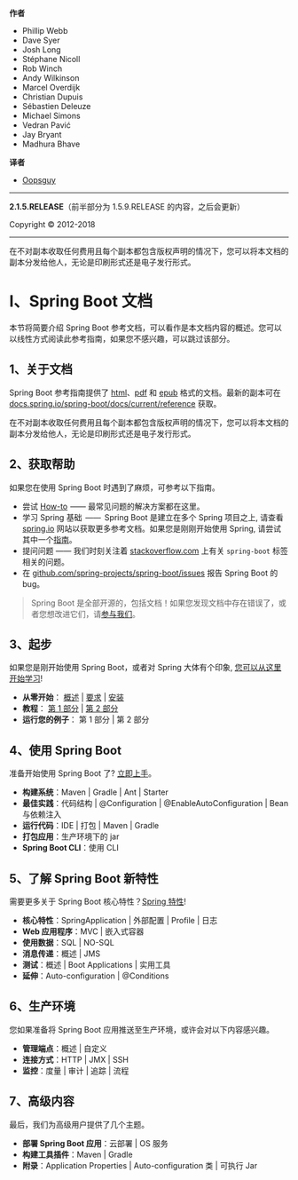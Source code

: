 **作者**

- Phillip Webb
- Dave Syer
- Josh Long
- Stéphane Nicoll
- Rob Winch
- Andy Wilkinson
- Marcel Overdijk
- Christian Dupuis
- Sébastien Deleuze
- Michael Simons
- Vedran Pavić
- Jay Bryant
- Madhura Bhave

**译者**

- [Oopsguy](https://github.com/oopsguy)

---

**2.1.5.RELEASE**（前半部分为 1.5.9.RELEASE 的内容，之后会更新）

Copyright © 2012-2018

---

在不对副本收取任何费用且每个副本都包含版权声明的情况下，您可以将本文档的副本分发给他人，无论是印刷形式还是电子发行形式。

<a id="boot-documentation"></a>
# I、Spring Boot 文档

本节将简要介绍 Spring Boot 参考文档，可以看作是本文档内容的概述。您可以以线性方式阅读此参考指南，如果您不感兴趣，可以跳过该部分。

<a id="boot-documentation-about"></a>
## 1、关于文档

Spring Boot 参考指南提供了 [html](https://docs.spring.io/spring-boot/docs/2.1.1.RELEASE/reference/html)、[pdf](https://docs.spring.io/spring-boot/docs/2.1.1.RELEASE/reference/pdf/spring-boot-reference.pdf) 和 [epub](https://docs.spring.io/spring-boot/docs/2.1.1.RELEASE/reference/epub/spring-boot-reference.epub) 格式的文档。最新的副本可在[docs.spring.io/spring-boot/docs/current/reference](https://docs.spring.io/spring-boot/docs/current/reference) 获取。

在不对副本收取任何费用且每个副本都包含版权声明的情况下，您可以将本文档的副本分发给他人，无论是印刷形式还是电子发行形式。

<a id="boot-documentation-getting-help"></a>

## 2、获取帮助

如果您在使用 Spring Boot 时遇到了麻烦，可参考以下指南。

- 尝试 [How-to](howto.md)  —— 最常见问题的解决方案都在这里。
- 学习 Spring 基础  ——  Spring Boot 是建立在多个 Spring 项目之上, 请查看 [spring.io](https://spring.io/) 网站以获取更多参考文档。如果您是刚刚开始使用 Spring, 请尝试其中一个[指南](https://spring.io/guides)。
- 提问问题 —— 我们时刻关注着 [stackoverflow.com](https://stackoverflow.com/) 上有关 `spring-boot` 标签相关的问题。
- 在 [github.com/spring-projects/spring-boot/issues](https://github.com/spring-projects/spring-boot/issues) 报告 Spring Boot 的 bug。

> Spring Boot 是全部开源的，包括文档！如果您发现文档中存在错误了，或者您想改进它们，请[参与我们](https://github.com/spring-projects/spring-boot/tree/v2.1.1.RELEASE)。

<a id="boot-documentation-first-steps"></a>
## 3、起步

如果您是刚开始使用 Spring Boot，或者对 Spring 大体有个印象, [您可以从这里开始学习](getting-started.md)!

- **从零开始**： [概述](getting-started.md#getting-started-introducing-spring-boot) | [要求](getting-started.md#getting-started-system-requirements) | [安装](getting-started.md#getting-started-installing-spring-boot)
- **教程**： [第 1 部分](getting-started.md) | [第 2 部分](getting-started.md#getting-started-first-application-code)
- **运行您的例子**： 第 1 部分 | 第 2 部分

<a id="_working_with_spring_boot"></a>
## 4、使用 Spring Boot

准备开始使用 Spring Boot 了? [立即上手](using-spring-boot.md)。

- **构建系统**：Maven | Gradle | Ant | Starter
- **最佳实践**：代码结构 | @Configuration | @EnableAutoConfiguration | Bean 与依赖注入
- **运行代码**：IDE | 打包 | Maven | Gradle
- **打包应用**：生产环境下的 jar
- **Spring Boot CLI**：使用 CLI

<a id="_learning_about_spring_boot_features"></a>
## 5、了解 Spring Boot 新特性

需要更多关于 Spring Boot 核心特性？[Spring 特性](spring-boot-features.md)!

- **核心特性**：SpringApplication | 外部配置 | Profile | 日志
- **Web 应用程序**：MVC | 嵌入式容器
- **使用数据**：SQL | NO-SQL
- **消息传递**：概述 | JMS
- **测试**：概述 | Boot Applications | 实用工具
- **延伸**：Auto-configuration | @Conditions

<a id="_moving_to_production"></a>
## 6、生产环境

您如果准备将 Spring Boot 应用推送至生产环境，或许会对以下内容感兴趣。

- **管理端点**：概述 | 自定义
- **连接方式**：HTTP | JMX | SSH
- **监控**：度量 | 审计 | 追踪 | 流程

<a id="_advanced_topics"></a>

## 7、高级内容

最后，我们为高级用户提供了几个主题。

- **部署 Spring Boot 应用**：云部署 | OS 服务
- **构建工具插件**：Maven | Gradle
- **附录**：Application Properties | Auto-configuration 类 | 可执行 Jar